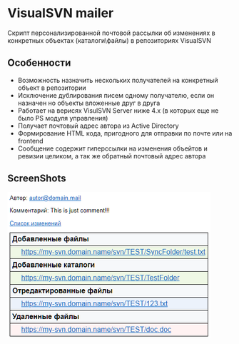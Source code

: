 # VisualSVN mailer
Скрипт персонализированной почтовой рассылки об изменениях в конкретных объектах (каталоги\файлы) в репозиториях VisualSVN

## Особенности
- Возможность назначить нескольких получателей на конкретный объект в репозитории
- Исключение дублирования писем одному получателю, если он назначен но объекты вложенные друг в друга
- Работает на верисях VisulSVN Server ниже 4.х (в которых еще не было PS модуля управления)
- Получает почтовый адрес автора из Active Directory
- Формирование HTML кода, пригодного для отправки по почте или на frontend
- Сообщение содержит гиперссылки на изменения объейтов и ревизии целиком, а так же обратный почтовый адрес автора

## ScreenShots
![Image](https://raw.githubusercontent.com/NetFoXZX/VisualSVN_mailer/main/notification.png)
